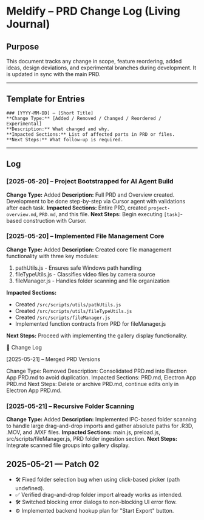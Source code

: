 # Meldify – PRD Change Log (Living Journal)

## Purpose

This document tracks any change in scope, feature reordering, added ideas, design deviations, and experimental branches during development. It is updated in sync with the main PRD.

---

## Template for Entries

```
### [YYYY-MM-DD] – [Short Title]
**Change Type:** [Added / Removed / Changed / Reordered / Experimental]
**Description:** What changed and why.
**Impacted Sections:** List of affected parts in PRD or files.
**Next Steps:** What follow-up is required.
```

---

## Log

### \[2025-05-20] – Project Bootstrapped for AI Agent Build

**Change Type:** Added
**Description:** Full PRD and Overview created. Development to be done step-by-step via Cursor agent with validations after each task.
**Impacted Sections:** Entire PRD, created `project-overview.md`, `PRD.md`, and this file.
**Next Steps:** Begin executing `[task]`-based construction with Cursor.

### \[2025-05-20] – Implemented File Management Core

**Change Type:** Added
**Description:** Created core file management functionality with three key modules:
1. pathUtils.js - Ensures safe Windows path handling
2. fileTypeUtils.js - Classifies video files by camera source
3. fileManager.js - Handles folder scanning and file organization

**Impacted Sections:** 
- Created `/src/scripts/utils/pathUtils.js`
- Created `/src/scripts/utils/fileTypeUtils.js`
- Created `/src/scripts/fileManager.js`
- Implemented function contracts from PRD for fileManager.js

**Next Steps:** Proceed with implementing the gallery display functionality.


📝 Change Log

[2025-05-21] – Merged PRD Versions

Change Type: Removed
Description: Consolidated PRD.md into Electron App PRD.md to avoid duplication.
Impacted Sections: PRD.md, Electron App PRD.md
Next Steps: Delete or archive PRD.md, continue edits only in Electron App PRD.md.

### [2025-05-21] – Recursive Folder Scanning
**Change Type:** Added
**Description:** Implemented IPC-based folder scanning to handle large drag-and-drop imports and gather absolute paths for .R3D, .MOV, and .MXF files.
**Impacted Sections:** main.js, preload.js, src/scripts/fileManager.js, PRD folder ingestion section.
**Next Steps:** Integrate scanned file groups into gallery display.

## 2025-05-21 — Patch 02

- 🛠 Fixed folder selection bug when using click-based picker (path undefined).
- ✅ Verified drag-and-drop folder import already works as intended.
- 🛠 Switched blocking error dialogs to non-blocking UI error flow.
- ⚙ Implemented backend hookup plan for "Start Export" button.
